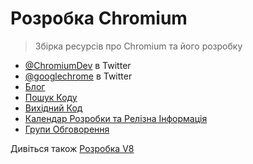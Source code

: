 # Розробка Chromium

> Збірка ресурсів про Chromium та його розробку

- [@ChromiumDev](https://twitter.com/ChromiumDev) в Twitter
- [@googlechrome](https://twitter.com/googlechrome) в Twitter
- [Блог](https://blog.chromium.org)
- [Пошук Коду](https://cs.chromium.org/)
- [Вихідний Код](https://cs.chromium.org/chromium/src/)
- [Календар Розробки та Релізна Інформація](https://www.chromium.org/developers/calendar)
- [Групи Обговорення](http://www.chromium.org/developers/discussion-groups)

Дивіться також [Розробка V8](v8-development.md)
